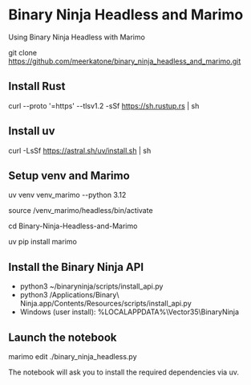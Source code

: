# Binary Ninja Headless and Marimo
Using Binary Ninja Headless with Marimo

git clone https://github.com/meerkatone/binary_ninja_headless_and_marimo.git

## Install Rust
curl --proto '=https' --tlsv1.2 -sSf https://sh.rustup.rs | sh

## Install uv
curl -LsSf https://astral.sh/uv/install.sh | sh

## Setup venv and Marimo
uv venv venv_marimo --python 3.12

source /venv_marimo/headless/bin/activate

cd Binary-Ninja-Headless-and-Marimo

uv pip install marimo

## Install the Binary Ninja API
- python3 ~/binaryninja/scripts/install_api.py
- python3 /Applications/Binary\ Ninja.app/Contents/Resources/scripts/install_api.py
- Windows (user install): %LOCALAPPDATA%\Vector35\BinaryNinja

## Launch the notebook
marimo edit ./binary_ninja_headless.py

The notebook will ask you to install the required dependencies via uv.
